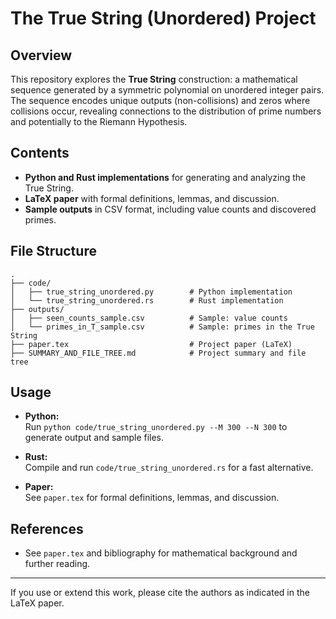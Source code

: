 # The True String (Unordered) Project

## Overview

This repository explores the **True String** construction: a mathematical sequence generated by a symmetric polynomial on unordered integer pairs. The sequence encodes unique outputs (non-collisions) and zeros where collisions occur, revealing connections to the distribution of prime numbers and potentially to the Riemann Hypothesis.

## Contents

- **Python and Rust implementations** for generating and analyzing the True String.
- **LaTeX paper** with formal definitions, lemmas, and discussion.
- **Sample outputs** in CSV format, including value counts and discovered primes.

## File Structure

```
.
├── code/
│   ├── true_string_unordered.py        # Python implementation
│   └── true_string_unordered.rs        # Rust implementation
├── outputs/
│   ├── seen_counts_sample.csv          # Sample: value counts
│   └── primes_in_T_sample.csv          # Sample: primes in the True String
├── paper.tex                           # Project paper (LaTeX)
├── SUMMARY_AND_FILE_TREE.md            # Project summary and file tree
```

## Usage

- **Python:**  
  Run `python code/true_string_unordered.py --M 300 --N 300` to generate output and sample files.

- **Rust:**  
  Compile and run `code/true_string_unordered.rs` for a fast alternative.

- **Paper:**  
  See `paper.tex` for formal definitions, lemmas, and discussion.

## References

- See `paper.tex` and bibliography for mathematical background and further reading.

---

If you use or extend this work, please cite the authors as indicated in the LaTeX paper.